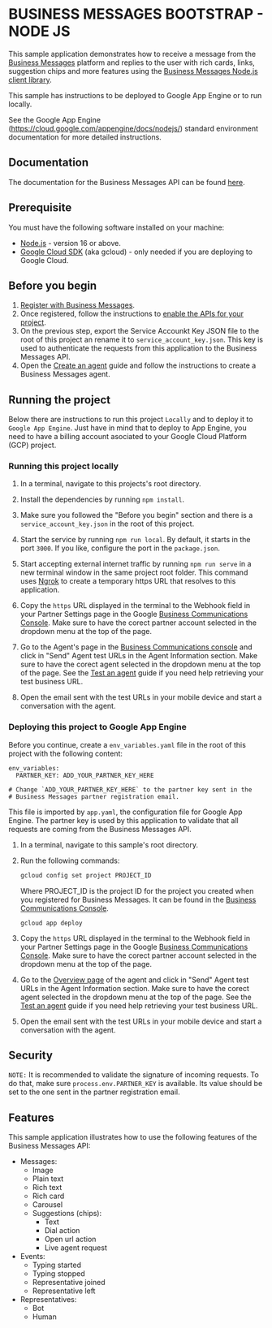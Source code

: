 # BUSINESS MESSAGES BOOTSTRAP - NODE JS

This sample application demonstrates how to receive a message from the [Business Messages](https://developers.google.com/business-communications/business-messages/reference/rest) platform and replies to the user with
rich cards, links, suggestion chips and more features using the [Business Messages Node.js client library](https://github.com/google-business-communications/nodejs-businessmessages).

This sample has instructions to be deployed to Google App Engine or to run locally.

See the Google App Engine (https://cloud.google.com/appengine/docs/nodejs/)
standard environment documentation for more detailed instructions.

## Documentation

The documentation for the Business Messages API can be found [here](https://developers.google.com/business-communications/business-messages/reference/rest).

## Prerequisite

You must have the following software installed on your machine:

- [Node.js](https://nodejs.org/en/) - version 16 or above.
- [Google Cloud SDK](https://cloud.google.com/sdk/) (aka gcloud) - only needed if you are deploying to Google Cloud.

## Before you begin

1.  [Register with Business Messages](https://developers.google.com/business-communications/business-messages/guides/set-up/register).
1.  Once registered, follow the instructions to [enable the APIs for your project](https://developers.google.com/business-communications/business-messages/guides/how-to/register#enable-api).
1.  On the previous step, export the Service Accounkt Key JSON file to the root of
    this project an rename it to `service_account_key.json`. This key is used to
    authenticate the requests from this application to the Business Messages API.
1.  Open the [Create an agent](https://developers.google.com/business-communications/business-messages/guides/how-to/agents#create_an_agent)
    guide and follow the instructions to create a Business Messages agent.

## Running the project

Below there are instructions to run this project `Locally` and to deploy it to
`Google App Engine`. Just have in mind that to deploy to App Engine, you need to
have a billing account asociated to your Google Cloud Platform (GCP) project.

### Running this project locally

1.  In a terminal, navigate to this projects's root directory.

1.  Install the dependencies by running `npm install`.

1.  Make sure you followed the "Before you begin" section and there is a
    `service_account_key.json` in the root of this project.

1.  Start the service by running `npm run local`. By default, it starts in the
    port `3000`. If you like, configure the port in the `package.json`.

1.  Start accepting external internet traffic by running `npm run serve` in a new
    terminal window in the same project root folder. This command
    uses [Ngrok](https://ngrok.com/) to create a temporary https URL that resolves
    to this application.

1.  Copy the `https` URL displayed in the terminal to the Webhook field in your
    Partner Settings page in the Google [Business Communications Console](https://business-communications.cloud.google.com/console/partner/settings). Make sure to have the corect partner account selected in the
    dropdown menu at the top of the page.

1.  Go to the Agent's page in the [Business Communications console](https://business-communications.cloud.google.com/console/business-messages/overview) and click in "Send" Agent test URLs in the
    Agent Information section. Make sure to have the corect agent selected in the
    dropdown menu at the top of the page. See the [Test an agent](https://developers.google.com/business-communications/business-messages/guides/set-up/agent#test-agent) guide if you need help retrieving your test
    business URL.

1.  Open the email sent with the test URLs in your mobile device and start a
    conversation with the agent.

### Deploying this project to Google App Engine

Before you continue, create a `env_variables.yaml` file in the root of this project with the following content:

```
env_variables:
  PARTNER_KEY: ADD_YOUR_PARTNER_KEY_HERE

# Change `ADD_YOUR_PARTNER_KEY_HERE` to the partner key sent in the
# Business Messages partner registration email.
```

This file is imported by `app.yaml`, the configuration file for Google App Engine.
The partner key is used by this application to validate that all requests are
coming from the Business Messages API.

1.  In a terminal, navigate to this sample's root directory.

1.  Run the following commands:

    ```bash
    gcloud config set project PROJECT_ID
    ```

    Where PROJECT_ID is the project ID for the project you created when you
    registered for Business Messages. It can be found in the
    [Business Communications Console](https://business-communications.cloud.google.com/console/partner/settings).

    ```base
    gcloud app deploy
    ```

1.  Copy the `https` URL displayed in the terminal to the Webhook field in your
    Partner Settings page in the Google
    [Business Communications Console](https://business-communications.cloud.google.com/console/partner/settings).
    Make sure to have the corect partner account selected in the dropdown menu at the top of the page.

1.  Go to the [Overview page](https://business-communications.cloud.google.com/console/business-messages/overview)
    of the agent and click in "Send" Agent test URLs in the Agent Information section.
    Make sure to have the corect agent selected in the dropdown menu at the
    top of the page. See the [Test an agent](https://developers.google.com/business-communications/business-messages/guides/set-up/agent#test-agent) guide if you need help retrieving your test business URL.

1.  Open the email sent with the test URLs in your mobile device and start a
    conversation with the agent.

## Security

`NOTE:` It is recommended to validate the signature of incoming requests. To do that,
make sure `process.env.PARTNER_KEY` is available. Its value should be set to
the one sent in the partner registration email.

## Features

This sample application illustrates how to use the following features of the
Business Messages API:

- Messages:
  - Image
  - Plain text
  - Rich text
  - Rich card
  - Carousel
  - Suggestions (chips):
    - Text
    - Dial action
    - Open url action
    - Live agent request
- Events:
  - Typing started
  - Typing stopped
  - Representative joined
  - Representative left
- Representatives:
  - Bot
  - Human
